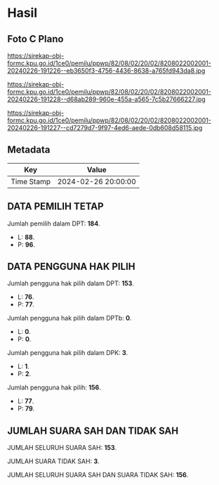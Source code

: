 # Hasil

## Foto C Plano

https://sirekap-obj-formc.kpu.go.id/1ce0/pemilu/ppwp/82/08/02/20/02/8208022002001-20240226-191226--eb3650f3-4756-4436-8638-a765fd943da8.jpg

https://sirekap-obj-formc.kpu.go.id/1ce0/pemilu/ppwp/82/08/02/20/02/8208022002001-20240226-191228--d68ab289-960e-455a-a565-7c5b27666227.jpg

https://sirekap-obj-formc.kpu.go.id/1ce0/pemilu/ppwp/82/08/02/20/02/8208022002001-20240226-191227--cd7279d7-9f97-4ed6-aede-0db608d58115.jpg


## Metadata

| Key        | Value               |
| ---------- | ------------------- |
| Time Stamp | 2024-02-26 20:00:00 |


## DATA PEMILIH TETAP

Jumlah pemilih dalam DPT: **184**.
 * L: **88**.
 * P: **96**.

## DATA PENGGUNA HAK PILIH

Jumlah pengguna hak pilih dalam DPT: **153**.
 * L: **76**.
 * P: **77**.

Jumlah pengguna hak pilih dalam DPTb: **0**.
 * L: **0**.
 * P: **0**.

Jumlah pengguna hak pilih dalam DPK: **3**.
 * L: **1**.
 * P: **2**.

Jumlah pengguna hak pilih: **156**.
 * L: **77**.
 * P: **79**.

## JUMLAH SUARA SAH DAN TIDAK SAH

JUMLAH SELURUH SUARA SAH: **153**.

JUMLAH SUARA TIDAK SAH: **3**.

JUMLAH SELURUH SUARA SAH DAN SUARA TIDAK SAH: **156**.


